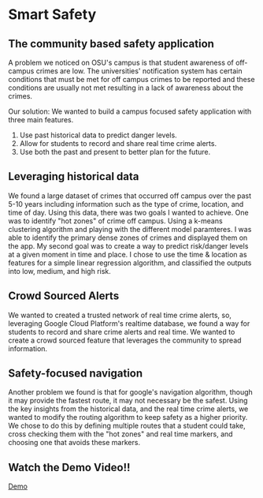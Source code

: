 # Smart Safety
## The community based safety application

A problem we noticed on OSU's campus is that student awareness of off-campus crimes are low. The universities' notification system has certain conditions that must be met for off campus crimes to be reported and these conditions are usually not met resulting
in a lack of awareness about the crimes.

Our solution: We wanted to build a campus focused safety application with three main features.

1. Use past historical data to predict danger levels.
2. Allow for students to record and share real time crime alerts.
3. Use both the past and present to better plan for the future.

## Leveraging historical data

We found a large dataset of crimes that occurred off campus over the past 5-10 years including information such as the type of crime, location, and time of day. Using this data, there was two goals I wanted to achieve. One was to identify "hot zones"
of crime off campus. Using a k-means clustering algorithm and playing with the different model paramteres. I was able to identify the primary dense zones of crimes and displayed them on the app. My second goal was to create a way to predict risk/danger 
levels at a given moment in time and place. I chose to use the time & location as features for a simple linear regression algorithm, and classified the outputs into low, medium, and high risk.

## Crowd Sourced Alerts

We wanted to created a trusted network of real time crime alerts, so, leveraging Google Cloud Platform's realtime database, we found a way for students to record and share crime alerts and real time. We wanted to create a crowd sourced feature
that leverages the community to spread information.

## Safety-focused navigation

Another problem we found is that for google's navigation algorithm, though it may provide the fastest route, it may not necessary be the safest. Using the key insights from the historical data, and the real time crime alerts, we wanted to modify
the routing algorithm to keep safety as a higher priority. We chose to do this by defining multiple routes that a student could take, cross checking them with the "hot zones" and real time markers, and choosing one that avoids these markers.

## Watch the Demo Video!!

<a href="https://drive.google.com/file/d/1YNlhIwmHPmjs9tFJzJjEdlVHB5tY4T2R/view?usp=sharing">Demo</a>
